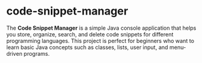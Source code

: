 # code-snippet-manager
The **Code Snippet Manager** is a simple Java console application that helps you store, organize, search, and delete code snippets for different programming languages. This project is perfect for beginners who want to learn basic Java concepts such as classes, lists, user input, and menu-driven programs.
